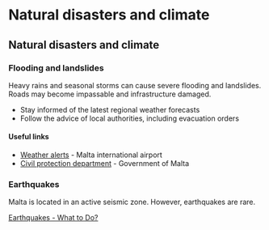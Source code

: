 # Natural disasters and climate

## Natural disasters and climate

### Flooding and landslides

Heavy rains and seasonal storms can cause severe flooding and landslides. Roads may become impassable and infrastructure damaged.

* Stay informed of the latest regional weather forecasts
* Follow the advice of local authorities, including evacuation orders

#### Useful links

* [Weather alerts](https://www.maltairport.com/weather/) - Malta international airport
* [Civil protection department](https://homeaffairs.gov.mt/en/MHAS-Departments/CPD/Pages/CPD-Home.aspx) - Government of Malta

### Earthquakes

Malta is located in an active seismic zone. However, earthquakes are rare.

[Earthquakes - What to Do?](https://www.getprepared.gc.ca/cnt/rsrcs/pblctns/rthqks-wtd/index-en.aspx)
